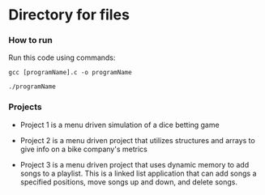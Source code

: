 # Directory for files


### How to run
Run this code using commands:

``` 
gcc [programName].c -o programName

./programName
```

### Projects
- Project 1 is a menu driven simulation of a dice betting game

- Project 2 is a menu driven project that utilizes structures and arrays to give info on a bike company's metrics

- Project 3 is a menu driven project that uses dynamic memory to add songs to a playlist. This is a linked list application that can add songs a specified positions, move songs up and down, and delete songs.